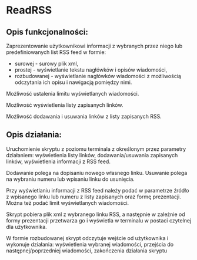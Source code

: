 # ReadRSS


## Opis funkcjonalności:

Zaprezentowanie użytkownikowi informacji z wybranych przez niego lub
predefiniowanych list RSS feed w formie:
- surowej - surowy plik xml,
- prostej - wyświetlanie tekstu nagłówków i opisów wiadomości,
- rozbudowanej - wyświetlanie nagłówków wiadomości z możliwością
odczytania ich opisu i nawigacją pomiędzy nimi.

Możliwość ustalenia limitu wyświetlanych wiadomości.

Możliwość wyświetlenia listy zapisanych linków.

Możliwość dodawania i usuwania linków z listy zapisanych RSS.


## Opis działania:

Uruchomienie skryptu z poziomu terminala z określonym przez parametry
działaniem: wyświetlenia listy linków, dodawania/usuwania zapisanych linków,
wyświetlenia informacji z RSS feed.

Dodawanie polega na dopisaniu nowego własnego linku. Usuwanie polega na
wybraniu numeru lub wpisaniu linku do usunięcia.

Przy wyświetlaniu informacji z RSS feed należy podać w parametrze źródło z
wpisanego linku lub numeru z listy zapisanych oraz formę prezentacji. Można też
podać limit wyświetlanych wiadomości.

Skrypt pobiera plik xml z wybranego linku RSS, a następnie w zależnie od
formy prezentacji przetwarza go i wyświetla w terminalu w postaci czytelnej dla
użytkownika.

W formie rozbudowanej skrypt odczytuje wejście od użytkownika i wykonuje
działania: wyświetlenia wybranej wiadomości, przejścia do następnej/poprzedniej
wiadomości, zakończenia działania skryptu
